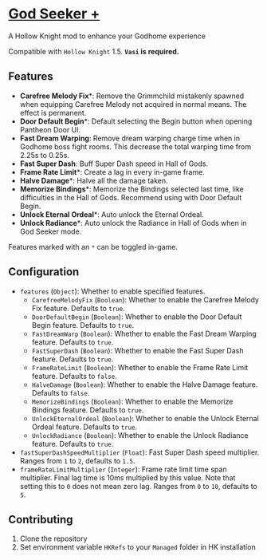 # [God Seeker +](https://github.com/Clazex/HollowKnight.GodSeekerPlus)

A Hollow Knight mod to enhance your Godhome experience

Compatible with `Hollow Knight` 1.5.
**`Vasi` is required.**

## Features

- **Carefree Melody Fix**\*: Remove the Grimmchild mistakenly spawned when equipping Carefree Melody not acquired in normal means. The effect is permanent.
- **Door Default Begin**\*: Default selecting the Begin button when opening Pantheon Door UI.
- **Fast Dream Warping**: Remove dream warping charge time when in Godhome boss fight rooms. This decrease the total warping time from 2.25s to 0.25s.
- **Fast Super Dash**: Buff Super Dash speed in Hall of Gods.
- **Frame Rate Limit**\*: Create a lag in every in-game frame.
- **Halve Damage**\*: Halve all the damage taken.
- **Memorize Bindings**\*: Memorize the Bindings selected last time, like difficulties in the Hall of Gods. Recommend using with Door Default Begin.
- **Unlock Eternal Ordeal**\*: Auto unlock the Eternal Ordeal.
- **Unlock Radiance**\*: Auto unlock the Radiance in Hall of Gods when in God Seeker mode.

Features marked with an `*` can be toggled in-game.

## Configuration

- `features` (`Object`): Whether to enable specified features.
  + `CarefreeMelodyFix` (`Boolean`): Whether to enable the Carefree Melody Fix feature. Defaults to `true`.
  + `DoorDefaultBegin` (`Boolean`): Whether to enable the Door Default Begin feature. Defaults to `true`.
  + `FastDreamWarp` (`Boolean`): Whether to enable the Fast Dream Warping feature. Defaults to `true`.
  + `FastSuperDash` (`Boolean`): Whether to enable the Fast Super Dash feature. Defaults to `true`.
  + `FrameRateLimit` (`Boolean`): Whether to enable the Frame Rate Limit feature. Defaults to `false`.
  + `HalveDamage` (`Boolean`): Whether to enable the Halve Damage feature. Defaults to `false`.
  + `MemorizeBindings` (`Boolean`): Whether to enable the Memorize Bindings feature. Defaults to `true`.
  + `UnlockEternalOrdeal` (`Boolean`): Whether to enable the Unlock Eternal Ordeal feature. Defaults to `true`.
  + `UnlockRadiance` (`Boolean`): Whether to enable the Unlock Radiance feature. Defaults to `true`.
- `fastSuperDashSpeedMultiplier` (`Float`): Fast Super Dash speed multiplier. Ranges from `1` to `2`, defaults to `1.5`.
- `frameRateLimitMultiplier` (`Integer`): Frame rate limit time span multiplier. Final lag time is 10ms multiplied by this value. Note that setting this to `0` does not mean zero lag. Ranges from `0` to `10`, defaults to `5`.

## Contributing

1. Clone the repository
2. Set environment variable `HKRefs` to your `Managed` folder in HK installation
